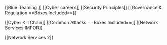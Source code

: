 
[[Blue Teaming ]]  [[Cyber careers]]    [[Security Principles]]   [[Governance & Regulation ==Boxes Included==]] 

[[Cyber Kill Chain]] [[Common Attacks ==Boxes Included==]] [[Network Services IMPOR]]

[[Network Services 2]]